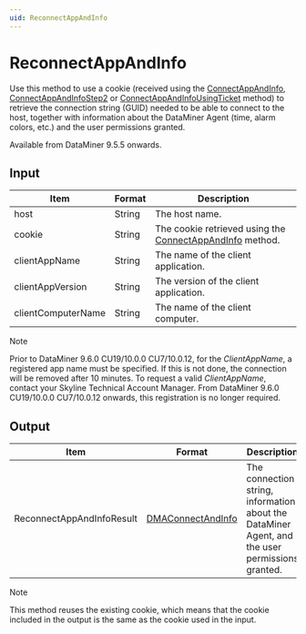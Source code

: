 ```yaml
---
uid: ReconnectAppAndInfo
---
```


# ReconnectAppAndInfo

Use this method to use a cookie (received using the [ConnectAppAndInfo](xref:ConnectAppAndInfo), [ConnectAppAndInfoStep2](xref:ConnectAppAndInfoStep2) or [ConnectAppAndInfoUsingTicket](xref:ConnectAppAndInfoUsingTicket) method) to retrieve the connection string (GUID) needed to be able to connect to the host, together with information about the DataMiner Agent (time, alarm colors, etc.) and the user permissions granted.

Available from DataMiner 9.5.5 onwards.

## Input

| Item | Format | Description |
|--|--|--|
| host | String | The host name. |
| cookie | String | The cookie retrieved using the [ConnectAppAndInfo](xref:ConnectAppAndInfo) method. |
| clientAppName | String | The name of the client application. |
| clientAppVersion | String | The version of the client application. |
| clientComputerName | String | The name of the client computer. |

> [!NOTE]
> Prior to DataMiner 9.6.0 CU19/10.0.0 CU7/10.0.12, for the *ClientAppName*, a registered app name must be specified. If this is not done, the connection will be removed after 10 minutes. To request a valid *ClientAppName*, contact your Skyline Technical Account Manager. From DataMiner 9.6.0 CU19/10.0.0 CU7/10.0.12 onwards, this registration is no longer required.

## Output

| Item | Format | Description |
|--|--|--|
| ReconnectAppAndInfoResult | [DMAConnectAndInfo](xref:DMAConnectAndInfo) | The connection string, information about the DataMiner Agent, and the user permissions granted. |

> [!NOTE]
> This method reuses the existing cookie, which means that the cookie included in the output is the same as the cookie used in the input.
